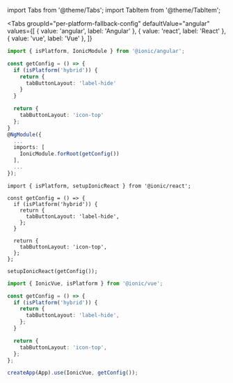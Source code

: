 import Tabs from '@theme/Tabs';
import TabItem from '@theme/TabItem';

<Tabs
groupId="per-platform-fallback-config"
defaultValue="angular"
values={[
{ value: 'angular', label: 'Angular' },
{ value: 'react', label: 'React' },
{ value: 'vue', label: 'Vue' },
]}

> <TabItem value="angular">

```ts title="app.module.ts"
import { isPlatform, IonicModule } from '@ionic/angular';

const getConfig = () => {
  if (isPlatform('hybrid')) {
    return {
      tabButtonLayout: 'label-hide'
    }
  }

  return {
    tabButtonLayout: 'icon-top'
  };
}
@NgModule({
  ...
  imports: [
    IonicModule.forRoot(getConfig())
  ],
  ...
});
```

</TabItem>
<TabItem value="react">

```tsx title="App.tsx"
import { isPlatform, setupIonicReact } from '@ionic/react';

const getConfig = () => {
  if (isPlatform('hybrid')) {
    return {
      tabButtonLayout: 'label-hide',
    };
  }

  return {
    tabButtonLayout: 'icon-top',
  };
};

setupIonicReact(getConfig());
```

</TabItem>
<TabItem value="vue">

```ts title="main.ts"
import { IonicVue, isPlatform } from '@ionic/vue';

const getConfig = () => {
  if (isPlatform('hybrid')) {
    return {
      tabButtonLayout: 'label-hide',
    };
  }

  return {
    tabButtonLayout: 'icon-top',
  };
};

createApp(App).use(IonicVue, getConfig());
```

</TabItem>
</Tabs>
